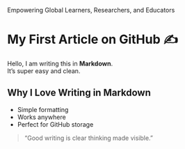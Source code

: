 Empowering Global Learners, Researchers, and Educators
# My First Article on GitHub ✍️

Hello, I am writing this in **Markdown**.  
It’s super easy and clean.

## Why I Love Writing in Markdown
- Simple formatting  
- Works anywhere  
- Perfect for GitHub storage  

> “Good writing is clear thinking made visible.”  
